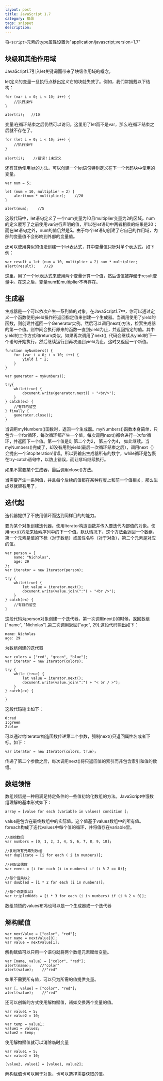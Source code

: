 ```yaml
---
layout: post
title: JavaScript 1.7
category: 摘录
tags: snippet
description: 
---
```

将`<script>`元素的type属性设置为"application/javascript;version=1.7"

## 块级和其他作用域

JavaScript1.7引入let关键词而带来了块级作用域的概念。

let定义的变量一旦执行点移出定义它的块就失效了。例如，我们常拥戴以下结构：

```
for (var i = 0; i < 10; i++) {
    //执行操作
}

alert(i);   //10
```
变量i在循环结束之后仍然可以访问。这里用了let而不是var，那么i在循环结束之后就不存在了。

```
for (let i = 0; i < 10; i++) {
    //执行操作
}

alert(i);    //错误！i未定义
```
还有其他使用let的方法。可以创建一个let语句特别定义在下一个代码块中使用的变量。

```
var num = 5;

let (num = 10, multiplier = 2) {
    alert(num * multiplier);    //20
}

alert(num);    //5
```
这段代码中，let语句定义了一个num变量为10且multiplier变量为2的区域。num的定义覆写了之前使用var进行声明的值，所以在let语句中两者相乘的结果是20；而在let语句之外，num的值仍然是5。由于每个let语句创建了它自己的作用域，内部的变量值不会影响到外部的变量值。

还可以使用类似的语法创建一个let表达式，其中变量值只针对单个表达式。如下例：

```
var result = let (num = 10, multiplier = 2) num * multiplier;
alert(result);    //20
```
这里，用了一个let表达式来使用两个变量计算一个值，然后该值被存储于result变量中。在这之后，变量num和multiplier不再存在。

## 生成器

生成器是一个可以依次产生一系列值的对象。在JavaScript1.7中，你可以通过定义一个函数使用yield操作符返回指定值来创建一个生成器。当调用使用了yield的函数，则创建并返回一个Generator实例。然后可以调用next()方法，检索生成器的第一个值。则中间会执行原来的函数一直到yield为止，并返回指定的值。其中yield的工作方式和return类似。如果再次调用了next(), 代码会继续从yield的下一个语句开始执行，然后继续运行到再次遇到yield为止，这时又返回一个新值。

```
function myNumbers() {
    for (var i = 0; i < 10; i++) {
        yield i * 2;
    }
}

var generator = myNumbers();

try{
    while(true) {
        document.write(generator.next() + "<br/>");
    }
} catch(ex) {
    //有目的留空
} finally {
    generator.close();
}
```
当调用myNumbers()函数时，返回一个生成器。myNumbers()函数本身简单，只包含一个for循环，每次循环都产生一个值。每次调用next()都会进行一次for循环，并返回下一个值。第一个值是0, 第二个为2， 第三个为4， 如此继续。当myNumbers()完成了，却没有用到yield(最后一次循环结束之后），调用next（）会抛出一个StopIteration错误。所以要输出生成器所有的数字，while循环是包裹在try-catch语句中，以防止错误，而让嗲吗继续执行。

如果不需要某个生成器，最后调用close()方法。

当需要产生一系列值，并且每个后续的值都在某种程度上和前一个值相关，那么生成器就很有用了。

## 迭代起

迭代器提供了不使用循环而达到同样目的的能力。

要为某个对象创建迭代器，使用Iterator构造函数并传入要迭代内部值的对象。使用next()方法来检索序列中的下一个值。默认情况下，这个方法会返回一个数组，第一个元素是值的下标（对于数组）或属性名称（对于对象），第二个元素是对应的值。

```
var person = {
    name: "Nicholas",
    age: 29
};
var iterator = new Iterator(person);

try {
    while(true) {
        let value = iterator.next();
        document.write(value.join(":") + "<br />");
    }
} catch(ex) {
    //有目的留空
}
```
这段代码为person对象创建一个迭代器。第一次调用next()的时候，返回数组["name", "Nicholas"],第二次调用返回["age", 29].这段代码输出如下：

```
name: Nicholas
age: 29
```

为数组创建的迭代器

```
var colors = ["red", "green", "blue"];
var iterator = new Iterator(colors);

try {
    while (true) {
        let value = iterator.next();
        document.write(value.join(":") + "< br / >");
    }
} catch(ex) {

}
```
这段代码输出如下：

```
0:red
1:green
2:blue
```
可以通过给Iterator构造函数传递第二个参数，强制next()只返回属性名或者下标。如下：

```
var iterator = new Iterator(colors, true);
```
传递了第二个参数之后，每次调用next()将只返回值的索引而非包含索引和值的数组。

## 数组领悟

数组领悟是一种用满足特定条件的一些值初始化数组的方法。JavaScript中饿数组理解的基本形式如下：

```
array = [value for each (variable in values) condition ];
```
value是包含在最终数组中的实际值。这个值基于values数组中的所有值。foreach构成了迭代values中每个值的循环，并将值存在variable里。

```
//原始数组
var numbers = [0, 1, 2, 3, 4, 5, 6, 7, 8, 9, 10];

//复制所有元素到数组
var duplicate = [i for each ( i in numbers)];

//只取出偶数
var evens = [i for each (i in numbers) if (i % 2 == 0)];

//每个值乘以2
var doubled = [i * 2 for each (i in numbers)];

//每个奇数乘以3
var tripledOdds = [i * 3 for each (i in numbers) if (i % 2 > 0)];
```

数组领悟的values布冯也可以是一个生成器或一个迭代器

## 解构赋值

```
var nextValue = ["color", "red"];
var name = nextValue[0];
var value = nextvalue[1];
```
解构赋值可以只用一个语句就将两个数组元素赋给变量。

```
var [name, value] = ["color", "red"];
alert(name);    //"color"
alert(value);    //"red"
```
如果不需要所有值，可以只为所需的值提供变量。

```
var [, value] = ["color", "red"];
alert(value);    //"red"
```
还可以创新的方式使用解构赋值，诸如交换两个变量的值。

```
var value1 = 5;
var value2 = 10;

var temp = value1;
value1 = value2;
value2 = temp;
```
使用解构赋值就可以消除临时变量

```
var value1 = 5;
var value2 = 10;

[value2, value1] = [value1, value2];
```
解构赋值也可以用于对象，也可以选择需要获取的值。

